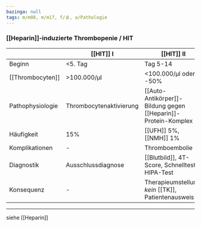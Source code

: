 ```yaml
---
bazinga: null
tags: m/m08, m/m17, f/🩸, a/Pathologie
---
```

### [[Heparin]]-induzierte Thrombopenie / HIT
| |[[HIT]] I|[[HIT]] II|
|-|-|-|
|Beginn|<5. Tag|Tag 5-14|
|[[Thrombocyten]]|>100.000/μl|<100.000/μl oder -50%|
|Pathophysiologie|Thrombocytenaktivierung|[[Auto-Antikörper]]-Bildung gegen [[Heparin]]-Protein-Komplex|
|Häufigkeit|15%|[[UFH]] 5%, [[NMH]] 1%|
|Komplikationen|-|Thromboembolie|
|Diagnostik|Ausschlussdiagnose|[[Blutbild]], 4T-Score, Schnelltest, HIPA-Test|
|Konsequenz|-|Therapieumstellung, *kein* [[TK]], Patientenausweis|

---
siehe [[Heparin]]